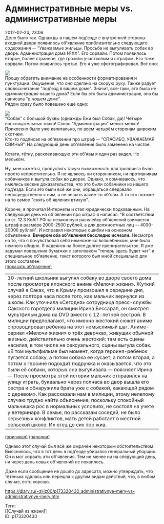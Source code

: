 Административные меры vs. административные меры
================================================

   
 2012-02-24, 23:06   
  Дело было так. Однажды в нашем под'езде с внутренней стороны входной двери появилось об'явление приблизительно следующего содержания -- "Уважаемые жильцы. Просьба не выгуливать собак во дворе. Администрация дома №ХХ". Его сорвали. Потом появилось второе, более странное, где грозили участковым и штрафом. Его тоже сорвали. Потом появилось третье. Его я уже сфотографировал. Вот оно:   
   
   [![](http://s017.radikal.ru/i421/1202/e9/b52922fc6f2bt.jpg)](http://radikal.ru/F/s017.radikal.ru/i421/1202/e9/b52922fc6f2b.jpg)     
 Прошу обратить внимание на особенности форматирования и пунктуации. Ощущение, что оно сделано на скорую руку. Также радует словосочетание "под'езд в вашем доме". Значит, всё-таки, это была  *не администрация*  нашего дома? Если бы это была администрация, она бы написала "в  *нашем*  доме".   
 Рядом сразу было повешено ещё одно:   
   
   [![](http://s58.radikal.ru/i160/1202/7f/1ec39fb6594dt.jpg)](http://radikal.ru/F/s58.radikal.ru/i160/1202/7f/1ec39fb6594d.jpg)     
 "Собак" с большой буквы (однажды Ежи был Собак, да)! Четыре восклицательных знака! Слово "Администрация" мелко-мелко!   
 Приклеено было уже капитально, по всем четырём сторонам широким скотчем.   
 Кто-то подписал на об'явлении про штраф -- "СПАСИБО, УВАЖАЕМАЯ СВИНЬЯ". На следующий день об'явление было заменено на чистое.   
   
 Кстати, тётку, расклеивающую эти об'явы я один раз видел. Но мельком.   
   
 Ну, мне кажется, пропустить такую возможность для троллинга было просто непростительно. Я не являюсь ни сторонником, ни противникам собачников и выгула собак во дворах. Однако, я сомневаюсь, что имелись веские доказательства, что это были собачники из нашего под'езда. Если это были всё же они, обращаться следовало непосредственно к ним, а не вешать какие-то об'явы. А то это похоже на то самое "снять об'явления втихую".   
   
 Короче, я прочитал Интернеты и стал юридически подкованным. На следующий день на об'явлении про штраф я написал: "В соответствии со ст. 12.3 КоАП РФ за незаконную расклейку об'явлений взимается штраф в размере 2000-2500 рублей, а для должностных лиц -- 4000-20000 рублей". И исправил некоторые ошибки на основном объявлении.  **Вечером оба об'явления бесследно исчезли.**  Несмотря на то, что я почувствовал себя немножечко волшебником, мне было немного обидно. Я надеялся на более долгое препирательство. Я уже задумал повешение бумажки с заголовком "теперь здесь будет чат" и специальное об'явление, текст которого был мной специально для этого составлен:   
  [(показать об'явление)](https://zHz00.diary.ru/p173320430.htm?index=1#linkmore173320430m1)      
 

|  |
| --- |
|  10-летний школьник выгулял собаку во дворе своего дома после просмотра японского аниме «Мелочи жизни». Жуткий случай в Саках, что в Крыму произошел в середине дня, через полтора часа после того, как мальчик вернулся из школы. Как уточнила «Сегодня» сотрудница пресс-службы Сакского горотдела милиции Ирина Бессараб, он смотрел мультфильм дома на DVD вместе с 12-летней сестрой. В милиции предполагают, что именно жестокий сюжет аниме спровоцировал ребенка на этот немыслимый шаг.   Аниме-сериал «Мелочи жизни» о трёх девочках, живущих обычной жизнью, действительно очень жестокий: там есть сцены насилия, в том числе не сексуального, сцены выгула собак. «В том мультфильме был момент, когда героиня-ребенок пугается собаку, а потом собака её кусает; а потом вторая; а потом к героине подохдит подружка и оказывается, что это были её собаки, которых она выгуливала — поясняет Ирина. — После просмотра этой истории мальчик отправился на улицу играть, буквально через полчаса во двор вышла его сестра и обнаружила брата уже с собакой, какающей рядом с деревом». Как рассказали нам в милиции, этому нелепому случаю трудно найти объяснение, поскольку спокойный мальчишка рос в нормальных условиях, не состоял на учете у ветеринара. В семье, по рассказам соседей, не было серьезных конфликтов, мать детей работает в местной сельской школе. Их отец до сих пор жив.  |

   
  [(оригинал)](http://www.segodnya.ua/news/14209190.html)   [(пародии)](https://pastebin.com/qZfB7H7C)    
     
   
 Однако этот случай был всё же омрачён некоторым обстоятельством. Выяснилось, что в тот день в под'езде убирался генеральный уборщик. Он и мог сорвать эти об'явления. Тем не менее ни на следующий день, ни через день новых об'явлений не появилось.   
   
 Даже если сообщение не дошло до адресата, можно утверждать, что тётенька сдалась или перешла к другим видам действий, что, в любом случае, есть хорошо.   
    
 <https://diary.ru/~zHz00/p173320430_administrativnye-mery-vs-administrativnye-mery.htm>   
   
 Теги:   
 [[Случай из жизни]]   
 ID: p173320430